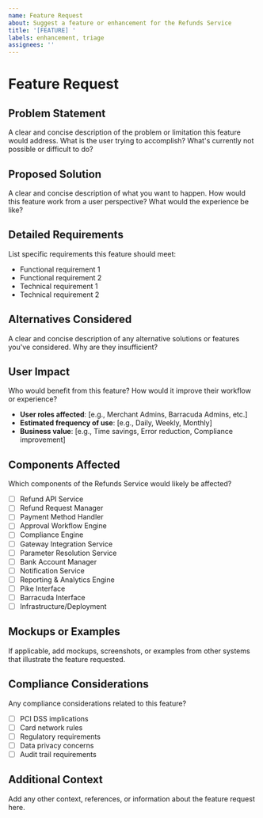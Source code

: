 ```yaml
---
name: Feature Request
about: Suggest a feature or enhancement for the Refunds Service
title: '[FEATURE] '
labels: enhancement, triage
assignees: ''
---
```


# Feature Request

## Problem Statement
A clear and concise description of the problem or limitation this feature would address. What is the user trying to accomplish? What's currently not possible or difficult to do?

## Proposed Solution
A clear and concise description of what you want to happen. How would this feature work from a user perspective? What would the experience be like?

## Detailed Requirements
List specific requirements this feature should meet:

- Functional requirement 1
- Functional requirement 2
- Technical requirement 1
- Technical requirement 2

## Alternatives Considered
A clear and concise description of any alternative solutions or features you've considered. Why are they insufficient?

## User Impact
Who would benefit from this feature? How would it improve their workflow or experience?

- **User roles affected**: [e.g., Merchant Admins, Barracuda Admins, etc.]
- **Estimated frequency of use**: [e.g., Daily, Weekly, Monthly]
- **Business value**: [e.g., Time savings, Error reduction, Compliance improvement]

## Components Affected
Which components of the Refunds Service would likely be affected?

- [ ] Refund API Service
- [ ] Refund Request Manager
- [ ] Payment Method Handler
- [ ] Approval Workflow Engine
- [ ] Compliance Engine
- [ ] Gateway Integration Service
- [ ] Parameter Resolution Service
- [ ] Bank Account Manager
- [ ] Notification Service
- [ ] Reporting & Analytics Engine
- [ ] Pike Interface
- [ ] Barracuda Interface
- [ ] Infrastructure/Deployment

## Mockups or Examples
If applicable, add mockups, screenshots, or examples from other systems that illustrate the feature requested.

## Compliance Considerations
Any compliance considerations related to this feature?

- [ ] PCI DSS implications
- [ ] Card network rules
- [ ] Regulatory requirements
- [ ] Data privacy concerns
- [ ] Audit trail requirements

## Additional Context
Add any other context, references, or information about the feature request here.